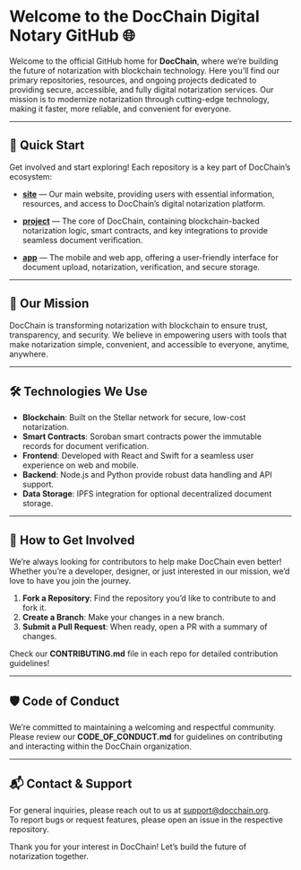 # Welcome to the DocChain Digital Notary GitHub 🌐

Welcome to the official GitHub home for **DocChain**, where we’re building the future of notarization with blockchain technology. Here you’ll find our primary repositories, resources, and ongoing projects dedicated to providing secure, accessible, and fully digital notarization services. Our mission is to modernize notarization through cutting-edge technology, making it faster, more reliable, and convenient for everyone.

---

## 🚀 Quick Start

Get involved and start exploring! Each repository is a key part of DocChain’s ecosystem:

- [**site**](https://github.com/DocChainOrg/site) — Our main website, providing users with essential information, resources, and access to DocChain’s digital notarization platform.

- [**project**](https://github.com/DocChainOrg/project) — The core of DocChain, containing blockchain-backed notarization logic, smart contracts, and key integrations to provide seamless document verification.

- [**app**](https://github.com/DocChainOrg/app) — The mobile and web app, offering a user-friendly interface for document upload, notarization, verification, and secure storage.

---

## 📜 Our Mission

DocChain is transforming notarization with blockchain to ensure trust, transparency, and security. We believe in empowering users with tools that make notarization simple, convenient, and accessible to everyone, anytime, anywhere.

---

## 🛠️ Technologies We Use

- **Blockchain**: Built on the Stellar network for secure, low-cost notarization.
- **Smart Contracts**: Soroban smart contracts power the immutable records for document verification.
- **Frontend**: Developed with React and Swift for a seamless user experience on web and mobile.
- **Backend**: Node.js and Python provide robust data handling and API support.
- **Data Storage**: IPFS integration for optional decentralized document storage.

---

## 💼 How to Get Involved

We’re always looking for contributors to help make DocChain even better! Whether you’re a developer, designer, or just interested in our mission, we’d love to have you join the journey.

1. **Fork a Repository**: Find the repository you’d like to contribute to and fork it.
2. **Create a Branch**: Make your changes in a new branch.
3. **Submit a Pull Request**: When ready, open a PR with a summary of changes.

Check our **CONTRIBUTING.md** file in each repo for detailed contribution guidelines!

---

## 🛡️ Code of Conduct

We’re committed to maintaining a welcoming and respectful community. Please review our **CODE_OF_CONDUCT.md** for guidelines on contributing and interacting within the DocChain organization.

---

## 📬 Contact & Support

For general inquiries, please reach out to us at [support@docchain.org](mailto:support@docchain.org).  
To report bugs or request features, please open an issue in the respective repository.

Thank you for your interest in DocChain! Let’s build the future of notarization together.
